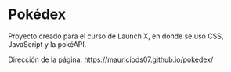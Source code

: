 # Pokédex

Proyecto creado para el curso de Launch X, en donde se usó CSS, JavaScript y la pokéAPI.

Dirección de la página:
https://mauriciods07.github.io/pokedex/

